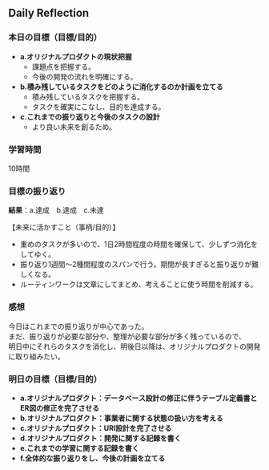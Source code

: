 ## Daily Reflection

### 本日の目標（目標/目的）
- **a.オリジナルプロダクトの現状把握**  
  - 課題点を把握する。
  - 今後の開発の流れを明確にする。
- **b.積み残しているタスクをどのように消化するのか計画を立てる**
  - 積み残しているタスクを把握する。
  - タスクを確実にこなし、目的を達成する。
- **c.これまでの振り返りと今後のタスクの設計**  
  - より良い未来を創るため。

### 学習時間
10時間

### 目標の振り返り
**結果**：a.達成　b.達成　c.未達

【未来に活かすこと（事柄/目的）】
- 重めのタスクが多いので、1日2時間程度の時間を確保して、少しずつ消化をしてゆく。
- 振り返り1週間〜2種間程度のスパンで行う。期間が長すぎると振り返りが難しくなる。
- ルーティンワークは文章にしてまとめ、考えることに使う時間を削減する。

### 感想
今日はこれまでの振り返りが中心であった。  
まだ、振り返りが必要な部分や、整理が必要な部分が多く残っているので、  
明日中にそれらのタスクを消化し、明後日以降は、オリジナルプロダクトの開発に取り組みたい。  

### 明日の目標（目標/目的）
- **a.オリジナルプロダクト：データベース設計の修正に伴うテーブル定義書とER図の修正を完了させる** 
- **b.オリジナルプロダクト：事業者に関する状態の扱い方を考える**  
- **c.オリジナルプロダクト：URI設計を完了させる**  
- **d.オリジナルプロダクト：開発に関する記録を書く**  
- **e.これまでの学習に関する記録を書く**  
- **f.全体的な振り返りをし、今後の計画を立てる**  
